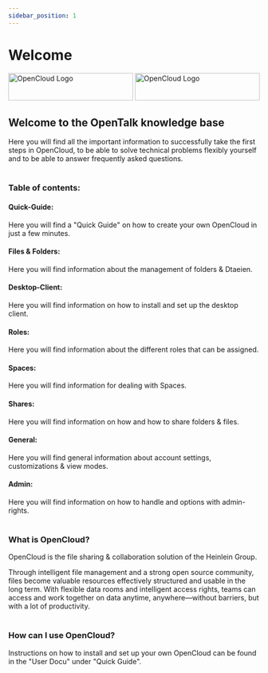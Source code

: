 ```yaml
---
sidebar_position: 1
---
```


# Welcome

<img class="light-mode-image" src="/img/oc-logo-petrol.svg" alt="OpenCloud Logo" width="250" height="55"/> 
<img class="dark-mode-image" src="/img/oc-logo-lilac.svg" alt="OpenCloud Logo" width="250" height="55"/>


## Welcome to the OpenTalk knowledge base

Here you will find all the important information to successfully take the first steps in OpenCloud, to be able to solve technical problems flexibly yourself and to be able to answer frequently asked questions.
<br/><br/>


### Table of contents:

#### Quick-Guide:
Here you will find a "Quick Guide" on how to create your own OpenCloud in just a few minutes.

#### Files & Folders:
Here you will find information about the management of folders & Dtaeien.

#### Desktop-Client:
Here you will find information on how to install and set up the desktop client.

#### Roles:
Here you will find information about the different roles that can be assigned.

#### Spaces:
Here you will find information for dealing with Spaces.

#### Shares:
Here you will find information on how and how to share folders & files.

#### General:
Here you will find general information about account settings, customizations & view modes.

#### Admin:
Here you will find information on how to handle and options with admin-rights.
<br/><br/>


### What is OpenCloud?

OpenCloud is the file sharing & collaboration solution of the Heinlein Group.

Through intelligent file management and a strong open source community, files become valuable resources effectively structured and usable in the long term. With flexible data rooms and intelligent access rights, teams can access and work together on data anytime, anywhere—without barriers, but with a lot of productivity.
<br/><br/>

### How can I use OpenCloud?

Instructions on how to install and set up your own OpenCloud can be found in the "User Docu" under "Quick Guide".
